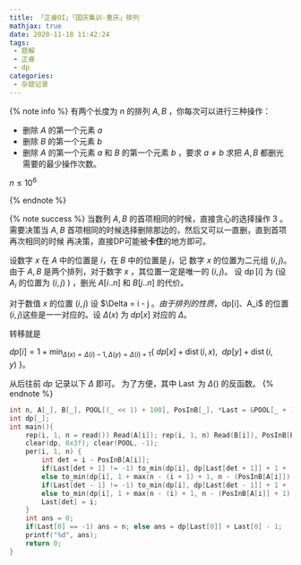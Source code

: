 ```yaml
---
title: 「正睿OI」「国庆集训-重庆」排列
mathjax: true
date: 2020-11-18 11:42:24
tags:
 - 题解
 - 正睿
 - dp
categories:
 - 杂题记录
---
```


{% note info %}
有两个长度为 $n$ 的排列 $A,B$ ，你每次可以进行三种操作：
 - 删除 $A$ 的第一个元素 $a$
 - 删除 $B$ 的第一个元素 $b$
 - 删除 $A$ 的第一个元素 $a$ 和 $B$ 的第一个元素 $b$ ，要求 $a\neq b$
求把 $A,B$ 都删光需要的最少操作次数。

$n \le 10^6$

{% endnote %}
<!-- more -->
{% note success %}
当数列 $A, B$ 的首项相同的时候，直接贪心的选择操作 3 。需要决策当 $A, B$ 首项相同的时候选择删除那边的，然后又可以一直删，直到首项再次相同的时候 再决策，直接DP可能被**卡住**的地方即可。

设数字 $x$ 在 $A$ 中的位置是 $i$，在 $B$ 中的位置是 $j$，记 数字 $x$ 的位置为二元组 $(i, j)$。由于 $A , B$ 是两个排列，对于数字 $x$ ，其位置一定是唯一的 $(i, j)$。
设 $\operatorname{dp}[i]$ 为 (设 $A_i$ 的位置为 $(i, j)$ ) ，删光 $A[i..n]$ 和 $B[j..n]$ 的代价。

对于数值 $x$ 的位置 $(i, j)$ 设 $\Delta = i - j $。由于排列的性质，$dp[i]$、$A_i$ 的位置 $(i, j)$这些是一一对应的。设 $\Delta(x)$ 为 $dp[x]$ 对应的 $\Delta$。

转移就是 

$dp[i] = 1 + \min_{\Delta(x) = \Delta(i) - 1, \Delta(y) = \Delta(i) + 1}\limits{\{\ dp[x] + \operatorname{dist}(i, x),\ \ dp[y] + \operatorname{dist}(i, y)}\ \}$。

从后往前 $dp$ 记录以下 $\Delta$ 即可。
为了方便，其中 $\operatorname{Last}$ 为 $\Delta()$ 的反函数。
{% endnote %}
```cpp
int n, A[_], B[_], POOL[(_ << 1) + 100], PosInB[_], *Last = &POOL[_ + 10];
int dp[_];
int main(){
    rep(i, 1, n = read()) Read(A[i]); rep(i, 1, n) Read(B[i]), PosInB[B[i]] = i;
    clear(dp, 0x3f); clear(POOL, -1);
    per(i, 1, n) {
        int det = i - PosInB[A[i]];
        if(Last[det + 1] != -1) to_min(dp[i], dp[Last[det + 1]] + 1 + (Last[det + 1] - (i + 1)));
        else to_min(dp[i], 1 + max(n - (i + 1) + 1, n - (PosInB[A[i]]) + 1 ));
        if(Last[det - 1] != -1) to_min(dp[i], dp[Last[det - 1]] + 1 + (Last[det - 1] - (i)));
        else to_min(dp[i], 1 + max(n - (i) + 1, n - (PosInB[A[i]] + 1) + 1));
        Last[det] = i;
    }
    int ans = 0;
    if(Last[0] == -1) ans = n; else ans = dp[Last[0]] + Last[0] - 1;
    printf("%d", ans);
    return 0;
}
```
